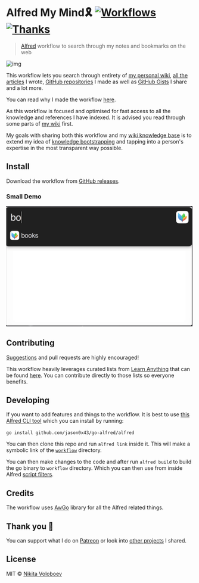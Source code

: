 # Alfred My Mind🎗 [![Workflows](https://img.shields.io/badge/More%20Workflows-🎩-purple.svg)](https://github.com/learn-anything/alfred-workflows) [![Thanks](https://img.shields.io/badge/Say%20Thanks-💗-ff69b4.svg)](https://www.patreon.com/nikitavoloboev)
> [Alfred](https://www.alfredapp.com/) workflow to search through my notes and bookmarks on the web

<img src="http://i.imgur.com/4wvJNy6.png" width="500" alt="img">

This workflow lets you search through entirety of [my personal wiki](https://wiki.nikitavoloboev.xyz), [all the articles](https://wiki.nikitavoloboev.xyz/sharing/my-articles.html) I wrote, [GitHub repositories](https://wiki.nikitavoloboev.xyz/sharing/my-github.html) I made as well as [GitHub Gists](https://gist.github.com/nikitavoloboev) I share and a lot more.

You can read why I made the workflow [here](https://medium.com/@NikitaVoloboev/opening-up-my-mind-%EF%B8%8F-575c8ece8a24).

As this workflow is focused and optimised for fast access to all the knowledge and references I have indexed. It is advised you read through some parts of [my wiki](https://wiki.nikitavoloboev.xyz) first.

My goals with sharing both this workflow and my [wiki knowledge base](https://wiki.nikitavoloboev.xyz) is to extend my idea of [knowledge bootstrapping](https://medium.com/@NikitaVoloboev/knowledge-bootstrapping-36c97e0dee19#.udmp9eotg) and tapping into a person's expertise in the most transparent way possible.

## Install
Download the workflow from [GitHub releases](../../releases/latest).

### Small Demo

<img src="media/demo.gif" width="500" alt="img">

## Contributing
[Suggestions](../../issues/) and pull requests are highly encouraged!

This workflow heavily leverages curated lists from [Learn Anything](https://learn-anything.xyz) that can be found [here](https://github.com/learn-anything/learn-anything/wiki/Curated-Lists). You can contribute directly to those lists so everyone benefits.

## Developing
If you want to add features and things to the workflow. It is best to use [this Alfred CLI tool](https://godoc.org/github.com/jason0x43/go-alfred/alfred) which you can install by running:

`go install github.com/jason0x43/go-alfred/alfred`

You can then clone this repo and run `alfred link` inside it. This will make a symbolic link of the [`workflow`](workflow) directory.

You can then make changes to the code and after run `alfred build` to build the go binary to `workflow` directory. Which you can then use from inside Alfred [script filters](https://www.alfredapp.com/help/workflows/inputs/script-filter/).

## Credits
The workflow uses [AwGo](https://github.com/deanishe/awgo) library for all the Alfred related things.

## Thank you 💜
You can support what I do on [Patreon](https://www.patreon.com/nikitavoloboev) or look into [other projects](https://nikitavoloboev.xyz/projects) I shared.

## License
MIT © [Nikita Voloboev](https://www.nikitavoloboev.xyz)
